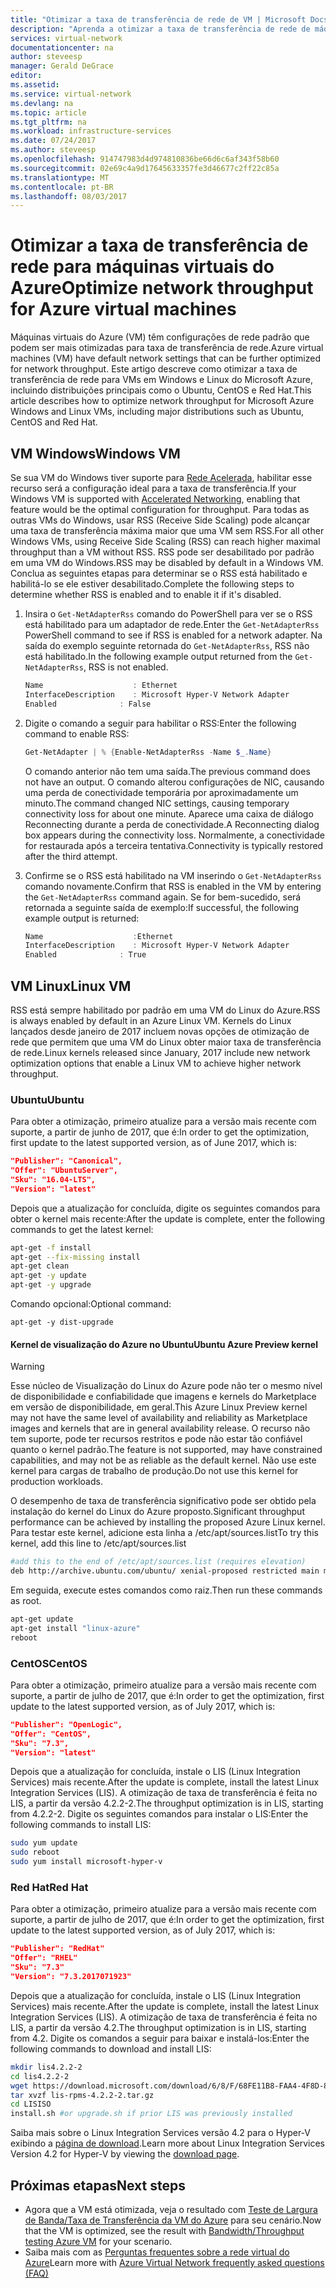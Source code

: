 ```yaml
---
title: "Otimizar a taxa de transferência de rede de VM | Microsoft Docs"
description: "Aprenda a otimizar a taxa de transferência de rede de máquina virtual do Azure."
services: virtual-network
documentationcenter: na
author: steveesp
manager: Gerald DeGrace
editor: 
ms.assetid: 
ms.service: virtual-network
ms.devlang: na
ms.topic: article
ms.tgt_pltfrm: na
ms.workload: infrastructure-services
ms.date: 07/24/2017
ms.author: steveesp
ms.openlocfilehash: 914747983d4d974810836be66d6c6af343f58b60
ms.sourcegitcommit: 02e69c4a9d17645633357fe3d46677c2ff22c85a
ms.translationtype: MT
ms.contentlocale: pt-BR
ms.lasthandoff: 08/03/2017
---
```

# <a name="optimize-network-throughput-for-azure-virtual-machines"></a><span data-ttu-id="8e85a-103">Otimizar a taxa de transferência de rede para máquinas virtuais do Azure</span><span class="sxs-lookup"><span data-stu-id="8e85a-103">Optimize network throughput for Azure virtual machines</span></span>

<span data-ttu-id="8e85a-104">Máquinas virtuais do Azure (VM) têm configurações de rede padrão que podem ser mais otimizadas para taxa de transferência de rede.</span><span class="sxs-lookup"><span data-stu-id="8e85a-104">Azure virtual machines (VM) have default network settings that can be further optimized for network throughput.</span></span> <span data-ttu-id="8e85a-105">Este artigo descreve como otimizar a taxa de transferência de rede para VMs em Windows e Linux do Microsoft Azure, incluindo distribuições principais como o Ubuntu, CentOS e Red Hat.</span><span class="sxs-lookup"><span data-stu-id="8e85a-105">This article describes how to optimize network throughput for Microsoft Azure Windows and Linux VMs, including major distributions such as Ubuntu, CentOS and Red Hat.</span></span>

## <a name="windows-vm"></a><span data-ttu-id="8e85a-106">VM Windows</span><span class="sxs-lookup"><span data-stu-id="8e85a-106">Windows VM</span></span>

<span data-ttu-id="8e85a-107">Se sua VM do Windows tiver suporte para [Rede Acelerada](virtual-network-create-vm-accelerated-networking.md), habilitar esse recurso será a configuração ideal para a taxa de transferência.</span><span class="sxs-lookup"><span data-stu-id="8e85a-107">If your Windows VM is supported with [Accelerated Networking](virtual-network-create-vm-accelerated-networking.md), enabling that feature would be the optimal configuration for throughput.</span></span> <span data-ttu-id="8e85a-108">Para todas as outras VMs do Windows, usar RSS (Receive Side Scaling) pode alcançar uma taxa de transferência máxima maior que uma VM sem RSS.</span><span class="sxs-lookup"><span data-stu-id="8e85a-108">For all other Windows VMs, using Receive Side Scaling (RSS) can reach higher maximal throughput than a VM without RSS.</span></span> <span data-ttu-id="8e85a-109">RSS pode ser desabilitado por padrão em uma VM do Windows.</span><span class="sxs-lookup"><span data-stu-id="8e85a-109">RSS may be disabled by default in a Windows VM.</span></span> <span data-ttu-id="8e85a-110">Conclua as seguintes etapas para determinar se o RSS está habilitado e habilitá-lo se ele estiver desabilitado.</span><span class="sxs-lookup"><span data-stu-id="8e85a-110">Complete the following steps to determine whether RSS is enabled and to enable it if it's disabled.</span></span>

1. <span data-ttu-id="8e85a-111">Insira o `Get-NetAdapterRss` comando do PowerShell para ver se o RSS está habilitado para um adaptador de rede.</span><span class="sxs-lookup"><span data-stu-id="8e85a-111">Enter the `Get-NetAdapterRss` PowerShell command to see if RSS is enabled for a network adapter.</span></span> <span data-ttu-id="8e85a-112">Na saída do exemplo seguinte retornada do `Get-NetAdapterRss`, RSS não está habilitado.</span><span class="sxs-lookup"><span data-stu-id="8e85a-112">In the following example output returned from the `Get-NetAdapterRss`, RSS is not enabled.</span></span>

    ```powershell
    Name                    : Ethernet
    InterfaceDescription    : Microsoft Hyper-V Network Adapter
    Enabled              : False
    ```
2. <span data-ttu-id="8e85a-113">Digite o comando a seguir para habilitar o RSS:</span><span class="sxs-lookup"><span data-stu-id="8e85a-113">Enter the following command to enable RSS:</span></span>

    ```powershell
    Get-NetAdapter | % {Enable-NetAdapterRss -Name $_.Name}
    ```
    <span data-ttu-id="8e85a-114">O comando anterior não tem uma saída.</span><span class="sxs-lookup"><span data-stu-id="8e85a-114">The previous command does not have an output.</span></span> <span data-ttu-id="8e85a-115">O comando alterou configurações de NIC, causando uma perda de conectividade temporária por aproximadamente um minuto.</span><span class="sxs-lookup"><span data-stu-id="8e85a-115">The command changed NIC settings, causing temporary connectivity loss for about one minute.</span></span> <span data-ttu-id="8e85a-116">Aparece uma caixa de diálogo Reconnecting durante a perda de conectividade.</span><span class="sxs-lookup"><span data-stu-id="8e85a-116">A Reconnecting dialog box appears during the connectivity loss.</span></span> <span data-ttu-id="8e85a-117">Normalmente, a conectividade for restaurada após a terceira tentativa.</span><span class="sxs-lookup"><span data-stu-id="8e85a-117">Connectivity is typically restored after the third attempt.</span></span>
3. <span data-ttu-id="8e85a-118">Confirme se o RSS está habilitado na VM inserindo o `Get-NetAdapterRss` comando novamente.</span><span class="sxs-lookup"><span data-stu-id="8e85a-118">Confirm that RSS is enabled in the VM by entering the `Get-NetAdapterRss` command again.</span></span> <span data-ttu-id="8e85a-119">Se for bem-sucedido, será retornada a seguinte saída de exemplo:</span><span class="sxs-lookup"><span data-stu-id="8e85a-119">If successful, the following example output is returned:</span></span>

    ```powershell
    Name                    :Ethernet
    InterfaceDescription    : Microsoft Hyper-V Network Adapter
    Enabled              : True
    ```

## <a name="linux-vm"></a><span data-ttu-id="8e85a-120">VM Linux</span><span class="sxs-lookup"><span data-stu-id="8e85a-120">Linux VM</span></span>

<span data-ttu-id="8e85a-121">RSS está sempre habilitado por padrão em uma VM do Linux do Azure.</span><span class="sxs-lookup"><span data-stu-id="8e85a-121">RSS is always enabled by default in an Azure Linux VM.</span></span> <span data-ttu-id="8e85a-122">Kernels do Linux lançados desde janeiro de 2017 incluem novas opções de otimização de rede que permitem que uma VM do Linux obter maior taxa de transferência de rede.</span><span class="sxs-lookup"><span data-stu-id="8e85a-122">Linux kernels released since January, 2017 include new network optimization options that enable a Linux VM to achieve higher network throughput.</span></span>

### <a name="ubuntu"></a><span data-ttu-id="8e85a-123">Ubuntu</span><span class="sxs-lookup"><span data-stu-id="8e85a-123">Ubuntu</span></span>

<span data-ttu-id="8e85a-124">Para obter a otimização, primeiro atualize para a versão mais recente com suporte, a partir de junho de 2017, que é:</span><span class="sxs-lookup"><span data-stu-id="8e85a-124">In order to get the optimization, first update to the latest supported version, as of June 2017, which is:</span></span>
```json
"Publisher": "Canonical",
"Offer": "UbuntuServer",
"Sku": "16.04-LTS",
"Version": "latest"
```
<span data-ttu-id="8e85a-125">Depois que a atualização for concluída, digite os seguintes comandos para obter o kernel mais recente:</span><span class="sxs-lookup"><span data-stu-id="8e85a-125">After the update is complete, enter the following commands to get the latest kernel:</span></span>

```bash
apt-get -f install
apt-get --fix-missing install
apt-get clean
apt-get -y update
apt-get -y upgrade
```

<span data-ttu-id="8e85a-126">Comando opcional:</span><span class="sxs-lookup"><span data-stu-id="8e85a-126">Optional command:</span></span>

`apt-get -y dist-upgrade`
#### <a name="ubuntu-azure-preview-kernel"></a><span data-ttu-id="8e85a-127">Kernel de visualização do Azure no Ubuntu</span><span class="sxs-lookup"><span data-stu-id="8e85a-127">Ubuntu Azure Preview kernel</span></span>
> [!WARNING]
> <span data-ttu-id="8e85a-128">Esse núcleo de Visualização do Linux do Azure pode não ter o mesmo nível de disponibilidade e confiabilidade que imagens e kernels do Marketplace em versão de disponibilidade, em geral.</span><span class="sxs-lookup"><span data-stu-id="8e85a-128">This Azure Linux Preview kernel may not have the same level of availability and reliability as Marketplace images and kernels that are in general availability release.</span></span> <span data-ttu-id="8e85a-129">O recurso não tem suporte, pode ter recursos restritos e pode não estar tão confiável quanto o kernel padrão.</span><span class="sxs-lookup"><span data-stu-id="8e85a-129">The feature is not supported, may have constrained capabilities, and may not be as reliable as the default kernel.</span></span> <span data-ttu-id="8e85a-130">Não use este kernel para cargas de trabalho de produção.</span><span class="sxs-lookup"><span data-stu-id="8e85a-130">Do not use this kernel for production workloads.</span></span>

<span data-ttu-id="8e85a-131">O desempenho de taxa de transferência significativo pode ser obtido pela instalação do kernel do Linux do Azure proposto.</span><span class="sxs-lookup"><span data-stu-id="8e85a-131">Significant throughput performance can be achieved by installing the proposed Azure Linux kernel.</span></span> <span data-ttu-id="8e85a-132">Para testar este kernel, adicione esta linha a /etc/apt/sources.list</span><span class="sxs-lookup"><span data-stu-id="8e85a-132">To try this kernel, add this line to /etc/apt/sources.list</span></span>

```bash
#add this to the end of /etc/apt/sources.list (requires elevation)
deb http://archive.ubuntu.com/ubuntu/ xenial-proposed restricted main multiverse universe
```

<span data-ttu-id="8e85a-133">Em seguida, execute estes comandos como raiz.</span><span class="sxs-lookup"><span data-stu-id="8e85a-133">Then run these commands as root.</span></span>
```bash
apt-get update
apt-get install "linux-azure"
reboot
```

### <a name="centos"></a><span data-ttu-id="8e85a-134">CentOS</span><span class="sxs-lookup"><span data-stu-id="8e85a-134">CentOS</span></span>

<span data-ttu-id="8e85a-135">Para obter a otimização, primeiro atualize para a versão mais recente com suporte, a partir de julho de 2017, que é:</span><span class="sxs-lookup"><span data-stu-id="8e85a-135">In order to get the optimization, first update to the latest supported version, as of July 2017, which is:</span></span>
```json
"Publisher": "OpenLogic",
"Offer": "CentOS",
"Sku": "7.3",
"Version": "latest"
```
<span data-ttu-id="8e85a-136">Depois que a atualização for concluída, instale o LIS (Linux Integration Services) mais recente.</span><span class="sxs-lookup"><span data-stu-id="8e85a-136">After the update is complete, install the latest Linux Integration Services (LIS).</span></span>
<span data-ttu-id="8e85a-137">A otimização de taxa de transferência é feita no LIS, a partir da versão 4.2.2-2.</span><span class="sxs-lookup"><span data-stu-id="8e85a-137">The throughput optimization is in LIS, starting from 4.2.2-2.</span></span> <span data-ttu-id="8e85a-138">Digite os seguintes comandos para instalar o LIS:</span><span class="sxs-lookup"><span data-stu-id="8e85a-138">Enter the following commands to install LIS:</span></span>

```bash
sudo yum update
sudo reboot
sudo yum install microsoft-hyper-v
```

### <a name="red-hat"></a><span data-ttu-id="8e85a-139">Red Hat</span><span class="sxs-lookup"><span data-stu-id="8e85a-139">Red Hat</span></span>

<span data-ttu-id="8e85a-140">Para obter a otimização, primeiro atualize para a versão mais recente com suporte, a partir de julho de 2017, que é:</span><span class="sxs-lookup"><span data-stu-id="8e85a-140">In order to get the optimization, first update to the latest supported version, as of July 2017, which is:</span></span>
```json
"Publisher": "RedHat"
"Offer": "RHEL"
"Sku": "7.3"
"Version": "7.3.2017071923"
```
<span data-ttu-id="8e85a-141">Depois que a atualização for concluída, instale o LIS (Linux Integration Services) mais recente.</span><span class="sxs-lookup"><span data-stu-id="8e85a-141">After the update is complete, install the latest Linux Integration Services (LIS).</span></span>
<span data-ttu-id="8e85a-142">A otimização de taxa de transferência é feita no LIS, a partir da versão 4.2.</span><span class="sxs-lookup"><span data-stu-id="8e85a-142">The throughput optimization is in LIS, starting from 4.2.</span></span> <span data-ttu-id="8e85a-143">Digite os comandos a seguir para baixar e instalá-los:</span><span class="sxs-lookup"><span data-stu-id="8e85a-143">Enter the following commands to download and install LIS:</span></span>

```bash
mkdir lis4.2.2-2
cd lis4.2.2-2
wget https://download.microsoft.com/download/6/8/F/68FE11B8-FAA4-4F8D-8C7D-74DA7F2CFC8C/lis-rpms-4.2.2-2.tar.gz
tar xvzf lis-rpms-4.2.2-2.tar.gz
cd LISISO
install.sh #or upgrade.sh if prior LIS was previously installed
```

<span data-ttu-id="8e85a-144">Saiba mais sobre o Linux Integration Services versão 4.2 para o Hyper-V exibindo a [página de download](https://www.microsoft.com/download/details.aspx?id=55106).</span><span class="sxs-lookup"><span data-stu-id="8e85a-144">Learn more about Linux Integration Services Version 4.2 for Hyper-V by viewing the [download page](https://www.microsoft.com/download/details.aspx?id=55106).</span></span>

## <a name="next-steps"></a><span data-ttu-id="8e85a-145">Próximas etapas</span><span class="sxs-lookup"><span data-stu-id="8e85a-145">Next steps</span></span>
* <span data-ttu-id="8e85a-146">Agora que a VM está otimizada, veja o resultado com [Teste de Largura de Banda/Taxa de Transferência da VM do Azure](virtual-network-bandwidth-testing.md) para seu cenário.</span><span class="sxs-lookup"><span data-stu-id="8e85a-146">Now that the VM is optimized, see the result with [Bandwidth/Throughput testing Azure VM](virtual-network-bandwidth-testing.md) for your scenario.</span></span>
* <span data-ttu-id="8e85a-147">Saiba mais com as [Perguntas frequentes sobre a rede virtual do Azure](virtual-networks-faq.md)</span><span class="sxs-lookup"><span data-stu-id="8e85a-147">Learn more with [Azure Virtual Network frequently asked questions (FAQ)](virtual-networks-faq.md)</span></span>
